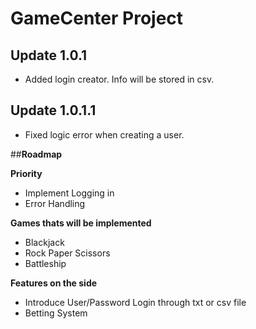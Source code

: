 # ****GameCenter Project****

## Update 1.0.1

- Added login creator. Info will be stored in csv. 

## Update 1.0.1.1

- Fixed logic error when creating a user.

##**Roadmap**

**Priority**

- Implement Logging in
- Error Handling

**Games thats will be implemented**
- Blackjack 
- Rock Paper Scissors 
- Battleship

**Features on the side** 
- Introduce User/Password Login through txt or csv file 
- Betting System
